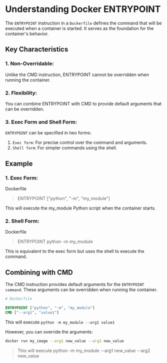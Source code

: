 # Understanding Docker ENTRYPOINT

The `ENTRYPOINT` instruction in a `Dockerfile` defines the command that will be executed when a container is started. It serves as the foundation for the container's behavior.

## Key Characteristics

### 1. Non-Overridable:

Unlike the CMD instruction, ENTRYPOINT cannot be overridden when running the container.

### 2. Flexibility:

You can combine ENTRYPOINT with CMD to provide default arguments that can be overridden.

### 3. Exec Form and Shell Form:

`ENTRYPOINT` can be specified in two forms:

1. `Exec form`: For precise control over the command and arguments.
2. `Shell form`: For simpler commands using the shell.

## Example

### 1. Exec Form:

Dockerfile

> ENTRYPOINT ["python", "-m", "my_module"]

This will execute the my_module Python script when the container starts.

### 2. Shell Form:

Dockerfile

> ENTRYPOINT python -m my_module

This is equivalent to the exec form but uses the shell to execute the command.

## Combining with CMD

The CMD instruction provides default arguments for the `ENTRYPOINT command`. These arguments can be overridden when running the container.

```dockerfile
# Dockerfile

ENTRYPOINT ["python", "-m", "my_module"]
CMD ["--arg1", "value1"]
```

This will execute `python -m my_module --arg1 value1`

However, you can override the arguments:

```bash
docker run my_image --arg1 new_value --arg2 new_value
```

> This will execute python -m my_module --arg1 new_value --arg2 new_value
